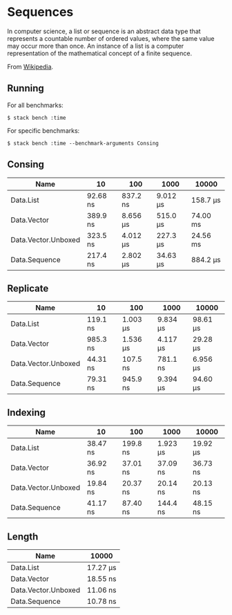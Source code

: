 # Sequences

In computer science, a list or sequence is an abstract data type
that represents a countable number of ordered values, where the same
value may occur more than once. An instance of a list is a computer
representation of the mathematical concept of a finite sequence.

From [Wikipedia](https://en.wikipedia.org/wiki/List_(abstract_data_type)).

## Running

For all benchmarks:

    $ stack bench :time

For specific benchmarks:

    $ stack bench :time --benchmark-arguments Consing

<!-- RESULTS -->

## Consing

|Name|10|100|1000|10000|
|---|---|---|---|---|
|Data.List|92.68 ns|837.2 ns|9.012 μs|158.7 μs|
|Data.Vector|389.9 ns|8.656 μs|515.0 μs|74.00 ms|
|Data.Vector.Unboxed|323.5 ns|4.012 μs|227.3 μs|24.56 ms|
|Data.Sequence|217.4 ns|2.802 μs|34.63 μs|884.2 μs|

## Replicate

|Name|10|100|1000|10000|
|---|---|---|---|---|
|Data.List|119.1 ns|1.003 μs|9.834 μs|98.61 μs|
|Data.Vector|985.3 ns|1.536 μs|4.117 μs|29.28 μs|
|Data.Vector.Unboxed|44.31 ns|107.5 ns|781.1 ns|6.956 μs|
|Data.Sequence|79.31 ns|945.9 ns|9.394 μs|94.60 μs|

## Indexing

|Name|10|100|1000|10000|
|---|---|---|---|---|
|Data.List|38.47 ns|199.8 ns|1.923 μs|19.92 μs|
|Data.Vector|36.92 ns|37.01 ns|37.09 ns|36.73 ns|
|Data.Vector.Unboxed|19.84 ns|20.37 ns|20.14 ns|20.13 ns|
|Data.Sequence|41.17 ns|87.40 ns|144.4 ns|48.15 ns|

## Length

|Name|10000|
|---|---|
|Data.List|17.27 μs|
|Data.Vector|18.55 ns|
|Data.Vector.Unboxed|11.06 ns|
|Data.Sequence|10.78 ns|

